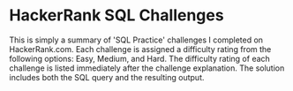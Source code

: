 # HackerRank SQL Challenges
This is simply a summary of 'SQL Practice' challenges I completed on HackerRank.com. Each challenge is assigned a difficulty rating from the following options: Easy, Medium, and Hard. The difficulty rating of each challenge is listed immediately after the challenge explanation. The solution includes both the SQL query and the resulting output.